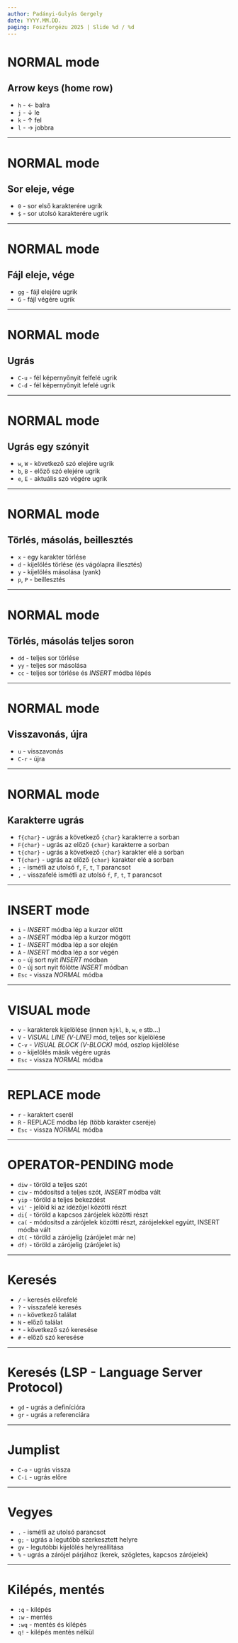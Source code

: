 ```yaml
---
author: Padányi-Gulyás Gergely
date: YYYY.MM.DD.
paging: Foszforgézu 2025 | Slide %d / %d
---
```


# NORMAL mode

## Arrow keys (home row)

- `h` - ← balra
- `j` - ↓ le
- `k` - ↑ fel
- `l` - → jobbra

---

# NORMAL mode

## Sor eleje, vége

- `0` - sor első karakterére ugrik
- `$` - sor utolsó karakterére ugrik

---

# NORMAL mode

## Fájl eleje, vége

- `gg` - fájl elejére ugrik
- `G` - fájl végére ugrik

---

# NORMAL mode

## Ugrás

- `C-u` - fél képernyőnyit felfelé ugrik
- `C-d` - fél képernyőnyit lefelé ugrik

---

# NORMAL mode

## Ugrás egy szónyit

- `w`, `W` - következő szó elejére ugrik
- `b`, `B` - előző szó elejére ugrik
- `e`, `E` - aktuális szó végére ugrik

---

# NORMAL mode

## Törlés, másolás, beillesztés

- `x` - egy karakter törlése
- `d` - kijelölés törlése (és vágólapra illesztés)
- `y` - kijelölés másolása (yank)
- `p`, `P` - beillesztés

---

# NORMAL mode

## Törlés, másolás teljes soron

- `dd` - teljes sor törlése
- `yy` - teljes sor másolása
- `cc` - teljes sor törlése és _INSERT_ módba lépés

---

# NORMAL mode

## Visszavonás, újra

- `u` - visszavonás
- `C-r` - újra

---

# NORMAL mode

## Karakterre ugrás

- `f{char}` - ugrás a következő `{char}` karakterre a sorban
- `F{char}` - ugrás az előző `{char}` karakterre a sorban
- `t{char}` - ugrás a következő `{char}` karakter elé a sorban
- `T{char}` - ugrás az előző `{char}` karakter elé a sorban
- `;` - ismétli az utolsó `f`, `F`, `t`, `T` parancsot
- `,` - visszafelé ismétli az utolsó `f`, `F`, `t`, `T` parancsot

---

# INSERT mode

- `i` - _INSERT_ módba lép a kurzor előtt
- `a` - _INSERT_ módba lép a kurzor mögött
- `I` - _INSERT_ módba lép a sor elején
- `A` - _INSERT_ módba lép a sor végén
- `o` - új sort nyit _INSERT_ módban
- `O` - új sort nyit fölötte _INSERT_ módban
- `Esc` - vissza _NORMAL_ módba

---

# VISUAL mode

- `v` - karakterek kijelölése (innen `hjkl`, `b`, `w`, `e` stb...)
- `V` - _VISUAL LINE (V-LINE)_ mód, teljes sor kijelölése
- `C-v` - _VISUAL BLOCK (V-BLOCK)_ mód, oszlop kijelölése
- `o` - kijelölés másik végére ugrás
- `Esc` - vissza _NORMAL_ módba

---

# REPLACE mode

- `r` - karaktert cserél
- `R` - REPLACE módba lép (több karakter cseréje)
- `Esc` - vissza _NORMAL_ módba

---

# OPERATOR-PENDING mode

- `diw` - töröld a teljes szót
- `ciw` - módosítsd a teljes szót, _INSERT_ módba vált
- `yip` - töröld a teljes bekezdést
- `vi'` - jelöld ki az idézőjel közötti részt
- `di{` - töröld a kapcsos zárójelek közötti részt
- `ca(` - módosítsd a zárójelek közötti részt, zárójelekkel együtt, INSERT módba vált
- `dt(` - töröld a zárójelig (zárójelet már ne)
- `df)` - töröld a zárójelig (zárójelet is)

---

# Keresés

- `/` - keresés előrefelé
- `?` - visszafelé keresés
- `n` - következő találat
- `N` - előző találat
- `*` - következő szó keresése
- `#` - előző szó keresése

---

# Keresés (LSP - Language Server Protocol)

- `gd` - ugrás a definícióra
- `gr` - ugrás a referenciára

---

# Jumplist

- `C-o` - ugrás vissza
- `C-i` - ugrás előre

---

# Vegyes

- `.` - ismétli az utolsó parancsot
- `g;` - ugrás a legutóbb szerkesztett helyre
- `gv` - legutóbbi kijelölés helyreállítása
- `%` - ugrás a zárójel párjához (kerek, szögletes, kapcsos zárójelek)

---

# Kilépés, mentés

- `:q` - kilépés
- `:w` - mentés
- `:wq` - mentés és kilépés
- `q!` - kilépés mentés nélkül
